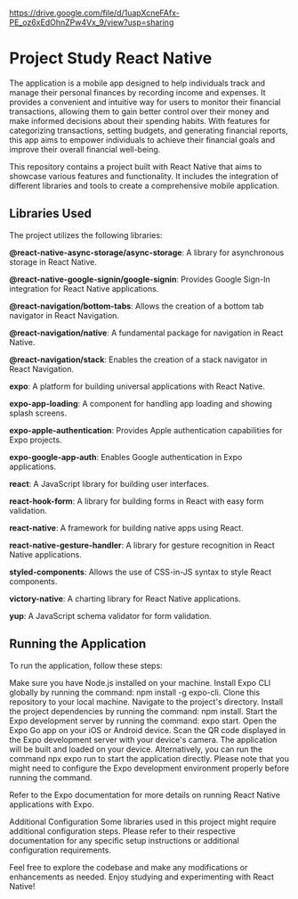 
https://drive.google.com/file/d/1uapXcneFAfx-PE_oz6xEdOhnZPw4Vx_9/view?usp=sharing

# Project Study React Native
The application is a mobile app designed to help individuals track and manage their personal finances by recording income and expenses. It provides a convenient and intuitive way for users to monitor their financial transactions, allowing them to gain better control over their money and make informed decisions about their spending habits. With features for categorizing transactions, setting budgets, and generating financial reports, this app aims to empower individuals to achieve their financial goals and improve their overall financial well-being.

This repository contains a project built with React Native that aims to showcase various features and functionality. It includes the integration of different libraries and tools to create a comprehensive mobile application.

## Libraries Used
The project utilizes the following libraries:

**@react-native-async-storage/async-storage**: A library for asynchronous storage in React Native.

**@react-native-google-signin/google-signin**: Provides Google Sign-In integration for React Native applications.

**@react-navigation/bottom-tabs**: Allows the creation of a bottom tab navigator in React Navigation.

**@react-navigation/native**: A fundamental package for navigation in React Native.

**@react-navigation/stack**: Enables the creation of a stack navigator in React Navigation.

**expo**: A platform for building universal applications with React Native.

**expo-app-loading**: A component for handling app loading and showing splash screens.

**expo-apple-authentication**: Provides Apple authentication capabilities for Expo projects.

**expo-google-app-auth**: Enables Google authentication in Expo applications.

**react**: A JavaScript library for building user interfaces.

**react-hook-form**: A library for building forms in React with easy form validation.

**react-native**: A framework for building native apps using React.

**react-native-gesture-handler**: A library for gesture recognition in React Native applications.

**styled-components**: Allows the use of CSS-in-JS syntax to style React components.

**victory-native**: A charting library for React Native applications.

**yup**: A JavaScript schema validator for form validation.


## Running the Application
To run the application, follow these steps:

Make sure you have Node.js installed on your machine.
Install Expo CLI globally by running the command: npm install -g expo-cli.
Clone this repository to your local machine.
Navigate to the project's directory.
Install the project dependencies by running the command: npm install.
Start the Expo development server by running the command: expo start.
Open the Expo Go app on your iOS or Android device.
Scan the QR code displayed in the Expo development server with your device's camera.
The application will be built and loaded on your device.
Alternatively, you can run the command npx expo run to start the application directly. Please note that you might need to configure the Expo development environment properly before running the command.

Refer to the Expo documentation for more details on running React Native applications with Expo.

Additional Configuration
Some libraries used in this project might require additional configuration steps. Please refer to their respective documentation for any specific setup instructions or additional configuration requirements.

Feel free to explore the codebase and make any modifications or enhancements as needed. Enjoy studying and experimenting with React Native!
